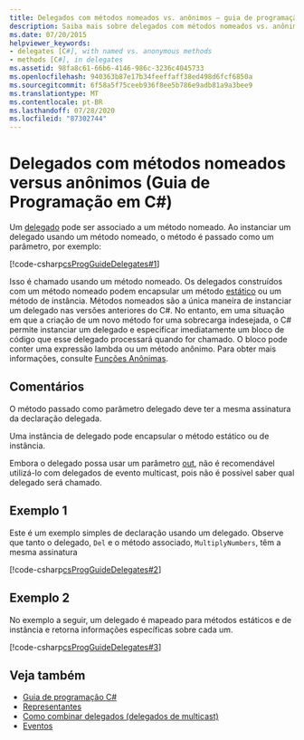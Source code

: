 ```yaml
---
title: Delegados com métodos nomeados vs. anônimos – guia de programação C#
description: Saiba mais sobre delegados com métodos nomeados vs. anônimos. Consulte exemplos de código e exiba recursos adicionais disponíveis.
ms.date: 07/20/2015
helpviewer_keywords:
- delegates [C#], with named vs. anonymous methods
- methods [C#], in delegates
ms.assetid: 98fa8c61-66b6-4146-986c-3236c4045733
ms.openlocfilehash: 940363b87e17b34feeffaff38ed498d6fcf6850a
ms.sourcegitcommit: 6f58a5f75ceeb936f8ee5b786e9adb81a9a3bee9
ms.translationtype: MT
ms.contentlocale: pt-BR
ms.lasthandoff: 07/28/2020
ms.locfileid: "87302744"
---
```

# <a name="delegates-with-named-vs-anonymous-methods-c-programming-guide"></a>Delegados com métodos nomeados versus anônimos (Guia de Programação em C#)
Um [delegado](../../language-reference/builtin-types/reference-types.md) pode ser associado a um método nomeado. Ao instanciar um delegado usando um método nomeado, o método é passado como um parâmetro, por exemplo:  
  
 [!code-csharp[csProgGuideDelegates#1](~/samples/snippets/csharp/VS_Snippets_VBCSharp/csProgGuideDelegates/CS/Delegates.cs#1)]  
  
 Isso é chamado usando um método nomeado. Os delegados construídos com um método nomeado podem encapsular um método [estático](../../language-reference/keywords/static.md) ou um método de instância. Métodos nomeados são a única maneira de instanciar um delegado nas versões anteriores do C#. No entanto, em uma situação em que a criação de um novo método for uma sobrecarga indesejada, o C# permite instanciar um delegado e especificar imediatamente um bloco de código que esse delegado processará quando for chamado. O bloco pode conter uma expressão lambda ou um método anônimo. Para obter mais informações, consulte [Funções Anônimas](../statements-expressions-operators/anonymous-functions.md).  
  
## <a name="remarks"></a>Comentários  
 O método passado como parâmetro delegado deve ter a mesma assinatura da declaração delegada.  
  
 Uma instância de delegado pode encapsular o método estático ou de instância.  
  
 Embora o delegado possa usar um parâmetro [out](../../language-reference/keywords/out-parameter-modifier.md), não é recomendável utilizá-lo com delegados de evento multicast, pois não é possível saber qual delegado será chamado.  
  
## <a name="example-1"></a>Exemplo 1  
 Este é um exemplo simples de declaração usando um delegado. Observe que tanto o delegado, `Del` e o método associado, `MultiplyNumbers`, têm a mesma assinatura  
  
 [!code-csharp[csProgGuideDelegates#2](~/samples/snippets/csharp/VS_Snippets_VBCSharp/csProgGuideDelegates/CS/Delegates.cs#2)]  
  
## <a name="example-2"></a>Exemplo 2  
 No exemplo a seguir, um delegado é mapeado para métodos estáticos e de instância e retorna informações específicas sobre cada um.  
  
 [!code-csharp[csProgGuideDelegates#3](~/samples/snippets/csharp/VS_Snippets_VBCSharp/csProgGuideDelegates/CS/Delegates.cs#3)]  
  
## <a name="see-also"></a>Veja também

- [Guia de programação C#](../index.md)
- [Representantes](./index.md)
- [Como combinar delegados (delegados de multicast)](./how-to-combine-delegates-multicast-delegates.md)
- [Eventos](../events/index.md)

